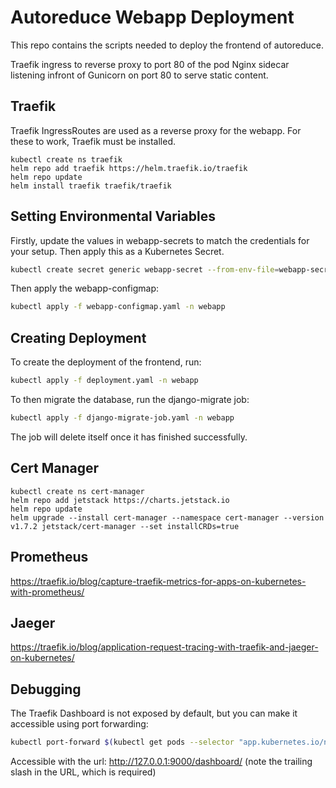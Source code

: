 # Autoreduce Webapp Deployment

This repo contains the scripts needed to deploy the frontend of autoreduce.

Traefik ingress to reverse proxy to port 80 of the pod
Nginx sidecar listening infront of Gunicorn on port 80 to serve static content.

## Traefik

Traefik IngressRoutes are used as a reverse proxy for the webapp.
For these to work, Traefik must be installed.

```
kubectl create ns traefik
helm repo add traefik https://helm.traefik.io/traefik
helm repo update
helm install traefik traefik/traefik
```

## Setting Environmental Variables

Firstly, update the values in webapp-secrets to match the credentials for your setup.
Then apply this as a Kubernetes Secret.
```bash
kubectl create secret generic webapp-secret --from-env-file=webapp-secrets
```

Then apply the webapp-configmap:
```bash
kubectl apply -f webapp-configmap.yaml -n webapp
```

## Creating Deployment

To create the deployment of the frontend, run:

```bash
kubectl apply -f deployment.yaml -n webapp
```

To then migrate the database, run the django-migrate job:

```bash
kubectl apply -f django-migrate-job.yaml -n webapp
```

The job will delete itself once it has finished successfully.

## Cert Manager

```
kubectl create ns cert-manager
helm repo add jetstack https://charts.jetstack.io
helm repo update
helm upgrade --install cert-manager --namespace cert-manager --version v1.7.2 jetstack/cert-manager --set installCRDs=true
```

## Prometheus

<https://traefik.io/blog/capture-traefik-metrics-for-apps-on-kubernetes-with-prometheus/>

## Jaeger

<https://traefik.io/blog/application-request-tracing-with-traefik-and-jaeger-on-kubernetes/>

## Debugging

The Traefik Dashboard is not exposed by default, but you can make it accessible using port forwarding:

```bash
kubectl port-forward $(kubectl get pods --selector "app.kubernetes.io/name=traefik" --output=name) 9000:9000
```

Accessible with the url: <http://127.0.0.1:9000/dashboard/>
(note the trailing slash in the URL, which is required)
